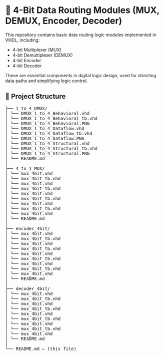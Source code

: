 # 🔀 4-Bit Data Routing Modules (MUX, DEMUX, Encoder, Decoder)

This repository contains basic data routing logic modules implemented in VHDL, including:
- 4-bit Multiplexer (MUX)
- 4-bit Demultiplexer (DEMUX)
- 4-bit Encoder
- 4-bit Decoder

These are essential components in digital logic design, used for directing data paths and simplifying logic control.

## 📁 Project Structure
<pre>
├── 1_to_4_DMUX/
│ └── DMUX_1_to_4_Behavioral.vhd
│ └── DMUX_1_to_4_Behavioral_tb.vhd
│ └── DMUX_1_to_4_Behavioral.PNG
│ └── DMUX_1_to_4_Dataflow.vhd
│ └── DMUX_1_to_4_Dataflow_tb.vhd
│ └── DMUX_1_to_4_Dataflow.PNG
│ └── DMUX_1_to_4_Structural.vhd
│ └── DMUX_1_to_4_Structural_tb.vhd
│ └── DMUX_1_to_4_Structural.PNG
│ └── README.md
│
├── 4_to_1_MUX/
│ └── mux_4bit.vhd
│ └── mux_4bit_tb.vhd
│ └── mux_4bit.vhd
│ └── mux_4bit_tb.vhd
│ └── mux_4bit.vhd
│ └── mux_4bit_tb.vhd
│ └── mux_4bit.vhd
│ └── mux_4bit_tb.vhd
│ └── mux_4bit.vhd
│ └── README.md
│
├── encoder_4bit/
│ └── mux_4bit.vhd
│ └── mux_4bit_tb.vhd
│ └── mux_4bit.vhd
│ └── mux_4bit_tb.vhd
│ └── mux_4bit.vhd
│ └── mux_4bit_tb.vhd
│ └── mux_4bit.vhd
│ └── mux_4bit_tb.vhd
│ └── mux_4bit.vhd
│ └── README.md
│
├── decoder_4bit/
│ └── mux_4bit.vhd
│ └── mux_4bit_tb.vhd
│ └── mux_4bit.vhd
│ └── mux_4bit_tb.vhd
│ └── mux_4bit.vhd
│ └── mux_4bit_tb.vhd
│ └── mux_4bit.vhd
│ └── mux_4bit_tb.vhd
│ └── mux_4bit.vhd
│ └── README.md
│
└── README.md ← (this file)
</pre>
